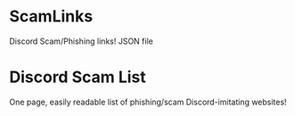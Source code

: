 # ScamLinks
Discord Scam/Phishing links! JSON file

# Discord Scam List
One page, easily readable list of phishing/scam Discord-imitating websites!
